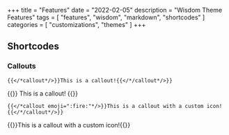 +++
title = "Features"
date = "2022-02-05"
description = "Wisdom Theme Features"
tags = [
    "features",
    "wisdom",
    "markdown",
    "shortcodes"
]
categories = [
    "customizations",
    "themes"
]
+++


## Shortcodes

### Callouts

```
{{</*callout*/>}}This is a callout!{{</*/callout*/>}}
```

{{<callout>}} This is a callout! {{</callout>}}

```
{{</*callout emoji=":fire:"*/>}}This is a callout with a custom icon!{{</*/callout*/>}}
```

{{<callout emoji=":fire:">}}This is a callout with a custom icon!{{</callout>}}
